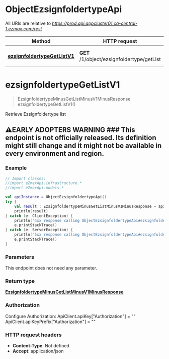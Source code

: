 # ObjectEzsignfoldertypeApi

All URIs are relative to *https://prod.api.appcluster01.ca-central-1.ezmax.com/rest*

Method | HTTP request | Description
------------- | ------------- | -------------
[**ezsignfoldertypeGetListV1**](ObjectEzsignfoldertypeApi.md#ezsignfoldertypeGetListV1) | **GET** /1/object/ezsignfoldertype/getList | Retrieve Ezsignfoldertype list


<a name="ezsignfoldertypeGetListV1"></a>
# **ezsignfoldertypeGetListV1**
> EzsignfoldertypeMinusGetListMinusV1MinusResponse ezsignfoldertypeGetListV1()

Retrieve Ezsignfoldertype list

## ⚠️EARLY ADOPTERS WARNING  ### This endpoint is not officially released. Its definition might still change and it might not be available in every environment and region.

### Example
```kotlin
// Import classes:
//import eZmaxApi.infrastructure.*
//import eZmaxApi.models.*

val apiInstance = ObjectEzsignfoldertypeApi()
try {
    val result : EzsignfoldertypeMinusGetListMinusV1MinusResponse = apiInstance.ezsignfoldertypeGetListV1()
    println(result)
} catch (e: ClientException) {
    println("4xx response calling ObjectEzsignfoldertypeApi#ezsignfoldertypeGetListV1")
    e.printStackTrace()
} catch (e: ServerException) {
    println("5xx response calling ObjectEzsignfoldertypeApi#ezsignfoldertypeGetListV1")
    e.printStackTrace()
}
```

### Parameters
This endpoint does not need any parameter.

### Return type

[**EzsignfoldertypeMinusGetListMinusV1MinusResponse**](EzsignfoldertypeMinusGetListMinusV1MinusResponse.md)

### Authorization


Configure Authorization:
    ApiClient.apiKey["Authorization"] = ""
    ApiClient.apiKeyPrefix["Authorization"] = ""

### HTTP request headers

 - **Content-Type**: Not defined
 - **Accept**: application/json

